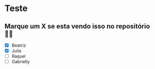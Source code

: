 # Teste

## Marque um X se esta vendo isso no repositório👍🏽
- [x] Beatriz
- [x] Julia
- [ ] Raquel
- [ ] Gabrielly
